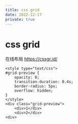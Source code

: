```yaml
---
title: css grid
date: 2022-12-17
private: true
---
```

# css grid
在线布局
https://cssgr.id/

    <style type="text/css">
    #grid-preview {
        opacity: 0;
        transition-duration: 0.4s;
        border-radius: 5px;
        overflow: hidden;
    }
    </style>
    <div class="grid-preview">
        <div>1</div>
        <div>2</div>
    <div>
